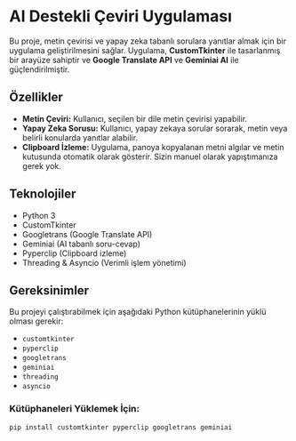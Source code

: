 # AI Destekli Çeviri Uygulaması

Bu proje, metin çevirisi ve yapay zeka tabanlı sorulara yanıtlar almak için bir uygulama geliştirilmesini sağlar. Uygulama, **CustomTkinter** ile tasarlanmış bir arayüze sahiptir ve **Google Translate API** ve **Geminiai AI** ile güçlendirilmiştir.

## Özellikler

- **Metin Çeviri:** Kullanıcı, seçilen bir dile metin çevirisi yapabilir.
- **Yapay Zeka Sorusu:** Kullanıcı, yapay zekaya sorular sorarak, metin veya belirli konularda yanıtlar alabilir.
- **Clipboard İzleme:** Uygulama, panoya kopyalanan metni algılar ve metin kutusunda otomatik olarak gösterir. Sizin manuel olarak yapıştımanıza gerek yok.

## Teknolojiler

- Python 3
- CustomTkinter
- Googletrans (Google Translate API)
- Geminiai (AI tabanlı soru-cevap)
- Pyperclip (Clipboard izleme)
- Threading & Asyncio (Verimli işlem yönetimi)

## Gereksinimler

Bu projeyi çalıştırabilmek için aşağıdaki Python kütüphanelerinin yüklü olması gerekir:

- `customtkinter`
- `pyperclip`
- `googletrans`
- `geminiai`
- `threading`
- `asyncio`

### Kütüphaneleri Yüklemek İçin:

```bash
pip install customtkinter pyperclip googletrans geminiai
